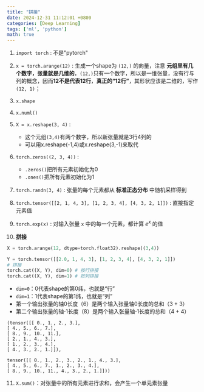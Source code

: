 ```yaml
---
title: "拼接"
date: 2024-12-31 11:12:01 +0800
categories: [Deep Learning]
tags: ['ml', 'python']
math: true
---
```



1. `import torch` : 不是"pytorch"
	
2. `x = torch.arange(12)` : 生成一个shape为 `(12,)` 的向量，注意 **元组里有几个数字，张量就是几维的**，`(12,)`只有一个数字，所以是一维张量，没有行与列的概念，因而**12不是代表12行**，**真正的“12行”**，其形状应该是二维的，写作 `(12, 1)`；
	
3. `x.shape`
	
4. `x.numl()`
	
5. `X = x.reshape(3, 4)` : 
	- 这个元组`(3,4)`有两个数字，所以新张量就是3行4列的
	- 可以用x.reshape(-1,4)或x.reshape(3,-1)来取代
	
6. `torch.zeros((2, 3, 4))` :
	 - `.zeros()`把所有元素初始化为0
	 - `.ones()`把所有元素初始化为1

7. `torch.randn(3, 4)` : 张量的每个元素都从 **标准正态分布** 中随机采样得到
	
8. `torch.tensor([[2, 1, 4, 3], [1, 2, 3, 4], [4, 3, 2, 1]])` : 直接指定元素值

9. `torch.exp(x)` : 对输入张量 `x` 中的每一个元素，都计算 $e^x$ 的值 

10. **拼接**
	
```Python
X = torch.arange(12, dtype=torch.float32).reshape((3,4))

Y = torch.tensor([[2.0, 1, 4, 3], [1, 2, 3, 4], [4, 3, 2, 1]])
# 拼接
torch.cat((X, Y), dim=0) # 按行拼接
torch.cat((X, Y), dim=1) # 按列拼接
```
- `dim=0`：0代表shape的第0纬，也就是“行”
- `dim=1`：1代表shape的第1纬，也就是“列”
- 第一个输出张量的轴0长度（6）是两个输入张量轴0长度的总和（3 + 3）
- 第二个输出张量的轴‐1长度（8）是两个输入张量轴‐1长度的总和（4 + 4）
	
```plaintext
(tensor([[ 0., 1., 2., 3.],
[ 4., 5., 6., 7.],
[ 8., 9., 10., 11.],
[ 2., 1., 4., 3.],
[ 1., 2., 3., 4.],
[ 4., 3., 2., 1.]]),

tensor([[ 0., 1., 2., 3., 2., 1., 4., 3.],
[ 4., 5., 6., 7., 1., 2., 3., 4.],
[ 8., 9., 10., 11., 4., 3., 2., 1.]]))
```


11. `X.sum()`：对张量中的所有元素进行求和，会产生一个单元素张量